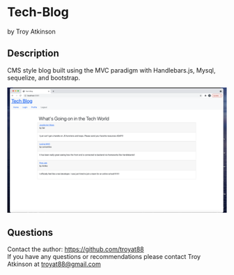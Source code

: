 # Tech-Blog 
   
by Troy Atkinson

## Description
CMS style blog built using the MVC paradigm with Handlebars.js, Mysql, sequelize, and bootstrap. 

![product mockup](assets/demo.png)

    
## Questions
Contact the author: https://github.com/troyat88  
If you have any questions or recommendations please contact Troy Atkinson at troyat88@gmail.com
